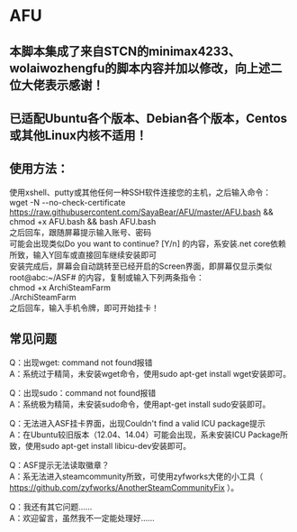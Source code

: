 # AFU

本脚本集成了来自STCN的minimax4233、wolaiwozhengfu的脚本内容并加以修改，向上述二位大佬表示感谢！
---
已适配Ubuntu各个版本、Debian各个版本，Centos或其他Linux内核不适用！
----
使用方法：
----
使用xshell、putty或其他任何一种SSH软件连接您的主机，之后输入命令：  
wget -N --no-check-certificate https://raw.githubusercontent.com/SayaBear/AFU/master/AFU.bash && chmod +x AFU.bash && bash AFU.bash  
之后回车，跟随屏幕提示输入账号、密码  
可能会出现类似Do you want to continue? [Y/n] 的内容，系安装.net core依赖所致，输入Y回车或直接回车继续安装即可  
安装完成后，屏幕会自动跳转至已经开启的Screen界面，即屏幕仅显示类似root@abc:~/ASF# 的内容，复制或输入下列两条指令：  
chmod +x ArchiSteamFarm  
./ArchiSteamFarm  
之后回车，输入手机令牌，即可开始挂卡！

常见问题
----
Q：出现wget: command not found报错  
A：系统过于精简，未安装wget命令，使用sudo apt-get install wget安装即可。

Q：出现sudo：command not found报错  
A：系统极为精简，未安装sudo命令，使用apt-get install sudo安装即可。

Q：无法进入ASF挂卡界面，出现Couldn't find a valid ICU package提示  
A：在Ubuntu较旧版本（12.04、14.04）可能会出现，系未安装ICU Package所致，使用sudo apt-get install libicu-dev安装即可。

Q：ASF提示无法读取徽章？  
A：系无法进入steamcommunity所致，可使用zyfworks大佬的小工具（ https://github.com/zyfworks/AnotherSteamCommunityFix ）。

Q：我还有其它问题……  
A：欢迎留言，虽然我不一定能处理好……
